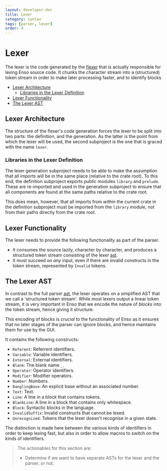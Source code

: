 ```yaml
---
layout: developer-doc
title: Lexer
category: syntax
tags: [parser, lexer]
order: 4
---
```


# Lexer

The lexer is the code generated by the [flexer](./flexer.md) that is actually
responsible for lexing Enso source code. It chunks the character stream into a
(structured) token stream in order to make later processing faster, and to
identify blocks

<!-- MarkdownTOC levels="2,3" autolink="true" -->

- [Lexer Architecture](#lexer-architecture)
  - [Libraries in the Lexer Definition](#libraries-in-the-lexer-definition)
- [Lexer Functionality](#lexer-functionality)
- [The Lexer AST](#the-lexer-ast)

<!-- /MarkdownTOC -->

## Lexer Architecture

The structure of the flexer's code generation forces the lexer to be split into
two parts: the definition, and the generation. As the latter is the point from
which the lexer will be used, the second subproject is the one that is graced
with the name `lexer`.

### Libraries in the Lexer Definition

The lexer generation subproject needs to be able to make the assumption that all
imports will be in the same place (relative to the crate root). To this end, the
definition subproject exports public modules `library` and `prelude`. These are
re-imported and used in the generation subproject to ensure that all components
are found at the same paths relative to the crate root.

This does mean, however, that all imports from _within_ the current crate in the
definition subproject must be imported from the `library` module, not from their
paths directly from the crate root.

## Lexer Functionality

The lexer needs to provide the following functionality as part of the parser.

- It consumes the source lazily, character by character, and produces a
  structured token stream consisting of the lexer [ast](#the-lexer-ast).
- It must succeed on _any_ input, even if there are invalid constructs in the
  token stream, represented by `Invalid` tokens.

## The Lexer AST

In contrast to the full parser [ast](./ast.md), the lexer operates on a
simplified AST that we call a 'structured token stream'. While most lexers
output a linear token stream, it is very important in Enso that we encode the
nature of _blocks_ into the token stream, hence giving it structure.

This encoding of blocks is _crucial_ to the functionality of Enso as it ensures
that no later stages of the parser can ignore blocks, and hence maintains them
for use by the GUI.

It contains the following constructs:

- `Referent`: Referrent identifiers.
- `Variable`: Variable identifiers.
- `External`: External identifiers.
- `Blank`: The blank name `_`.
- `Operator`: Operator identifiers.
- `Modifier`: Modifier operators.
- `Number`: Numbers.
- `DanglingBase`: An explicit base without an associated number.
- `Text`: Text.
- `Line`: A line in a block that contains tokens.
- `BlankLine`: A line in a block that contains only whitespace.
- `Block`: Syntactic blocks in the language.
- `InvalidSuffix`: Invalid constructs that cannot be lexed.
- `Unrecognized`: Tokens that the lexer doesn't recognise in a given state.

The distinction is made here between the various kinds of identifiers in order
to keep lexing fast, but also in order to allow macros to switch on the kinds of
identifiers.

> The actionables for this section are:
>
> - Determine if we want to have separate ASTs for the lexer and the parser, or
>   not.
